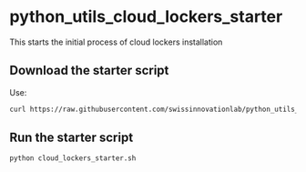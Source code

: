 # python_utils_cloud_lockers_starter
This starts the initial process of cloud lockers installation

## Download the starter script
Use:

```sh
curl https://raw.githubusercontent.com/swissinnovationlab/python_utils_cloud_lockers_starter/main/cloud_lockers_starter.py -o cloud_lockers_starter.py
```

## Run the starter script
```sh
python cloud_lockers_starter.sh
```
